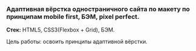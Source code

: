 ### Адаптивная вёрстка одностраничного сайта по макету по принципам mobile first, БЭМ, pixel perfect.

**Стек:** HTML5, CSS3(Flexbox + Grid), БЭМ.

Цель работы: освоить принципы адаптивной вёрстки.
